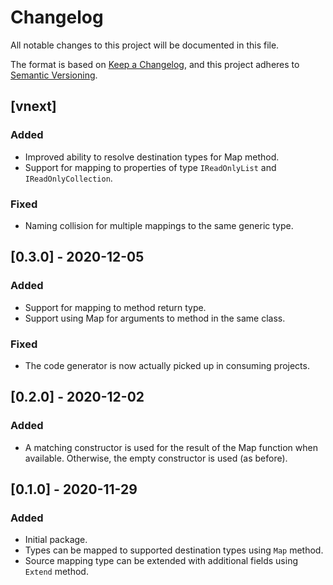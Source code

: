 # Changelog
All notable changes to this project will be documented in this file.

The format is based on [Keep a Changelog](https://keepachangelog.com/en/1.0.0/),
and this project adheres to [Semantic Versioning](https://semver.org/spec/v2.0.0.html).

##  [vnext]

### Added
- Improved ability to resolve destination types for Map method.
- Support for mapping to properties of type `IReadOnlyList` and `IReadOnlyCollection`.

### Fixed
- Naming collision for multiple mappings to the same generic type.

## [0.3.0] - 2020-12-05

### Added
- Support for mapping to method return type.
- Support using Map for arguments to method in the same class.

### Fixed
- The code generator is now actually picked up in consuming projects.

## [0.2.0] - 2020-12-02
### Added
- A matching constructor is used for the result of the Map function when available. Otherwise,
	the empty constructor is used (as before).

## [0.1.0] - 2020-11-29
### Added
- Initial package.
- Types can be mapped to supported destination types using `Map` method.
- Source mapping type can be extended with additional fields using `Extend` method.